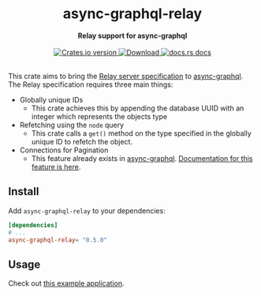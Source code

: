<h1 align="center">async-graphql-relay</h1>
<div align="center">
 <strong>
   Relay support for async-graphql
 </strong>
</div>

<br />

<div align="center">
  <!-- Crates version -->
  <a href="https://crates.io/crates/async-graphql-relay">
    <img src="https://img.shields.io/crates/v/async-graphql-relay.svg?style=flat-square"
    alt="Crates.io version" />
  </a>
  <!-- Downloads -->
  <a href="https://crates.io/crates/async-graphql-relay">
    <img src="https://img.shields.io/crates/d/async-graphql-relay.svg?style=flat-square"
      alt="Download" />
  </a>
  <!-- docs.rs docs -->
  <a href="https://docs.rs/async-graphql-relay">
    <img src="https://img.shields.io/badge/docs-latest-blue.svg?style=flat-square"
      alt="docs.rs docs" />
  </a>
</div>
<br/>

This crate aims to bring the [Relay server specification](https://relay.dev/docs/guides/graphql-server-specification) to [async-graphql](https://github.com/async-graphql/async-graphql). The Relay specification requires three main things:
 - Globally unique IDs
    - This crate achieves this by appending the database UUID with an integer which represents the objects type
 -  Refetching using the `node` query
    - This crate calls a `get()` method on the type specified in the globally unique ID to refetch the object.
 - Connections for Pagination
    - This feature already exists in [async-graphql](https://github.com/async-graphql/async-graphql). [Documentation for this feature is here](https://async-graphql.github.io/async-graphql/en/cursor_connections.html).

## Install

Add `async-graphql-relay` to your dependencies:

```toml
[dependencies]
# ...
async-graphql-relay= "0.5.0"
```
## Usage

Check out [this example application](https://github.com/oscartbeaumont/async-graphql-relay/tree/main/example).
